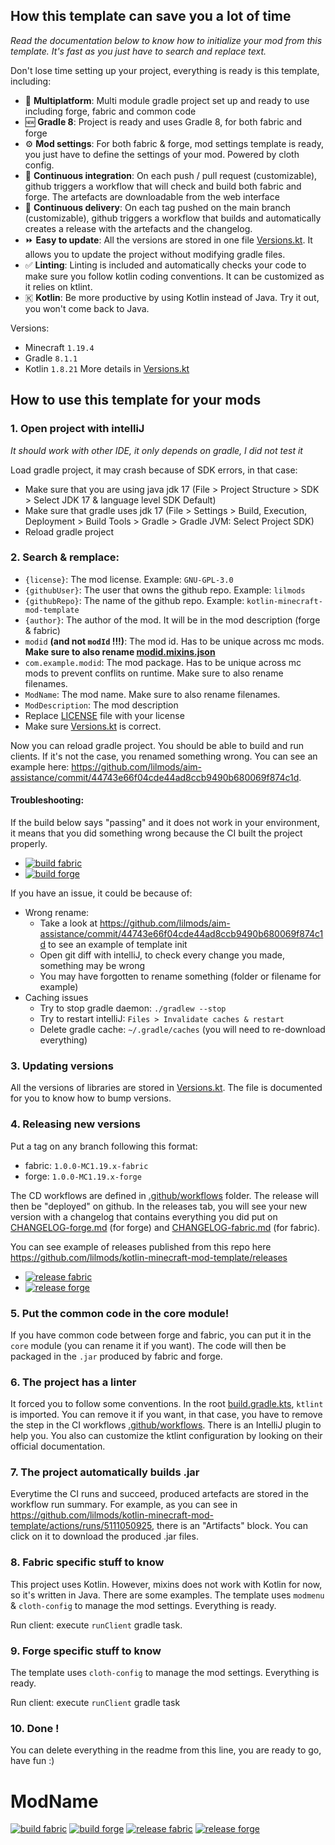 ## How this template can save you a lot of time

_Read the documentation below to know how to initialize your mod from this template. It's fast as you just have to search and replace text._

Don't lose time setting up your project, everything is ready is this template, including:
- 📂 **Multiplatform**: Multi module gradle project set up and ready to use including forge, fabric and common code
- 🆕 **Gradle 8**: Project is ready and uses Gradle 8, for both fabric and forge
- ⚙️ **Mod settings**: For both fabric & forge, mod settings template is ready, you just have to define the settings of your mod. Powered by cloth config.
- 👷 **Continuous integration**: On each push / pull request (customizable), github triggers a workflow that will check and build both fabric and forge. The artefacts are downloadable from the web interface
- 🚚 **Continuous delivery**: On each tag pushed on the main branch (customizable), github triggers a workflow that builds and automatically creates a release with the artefacts and the changelog.
- ⏩ **Easy to update**: All the versions are stored in one file [Versions.kt](buildSrc/src/main/kotlin/com/example/gradle/Versions.kt). It allows you to update the project without modifying gradle files.
- ✅ **Linting**: Linting is included and automatically checks your code to make sure you follow kotlin coding conventions. It can be customized as it relies on ktlint.
- 🇰 **Kotlin**: Be more productive by using Kotlin instead of Java. Try it out, you won't come back to Java.

Versions:
- Minecraft `1.19.4`
- Gradle `8.1.1`
- Kotlin `1.8.21`
More details in [Versions.kt](buildSrc/src/main/kotlin/com/example/gradle/Versions.kt)

## How to use this template for your mods

### 1. Open project with intelliJ

_It should work with other IDE, it only depends on gradle, I did not test it_

Load gradle project, it may crash because of SDK errors, in that case:
- Make sure that you are using java jdk 17 (File > Project Structure > SDK > Select JDK 17 & language level SDK Default)
- Make sure that gradle uses jdk 17 (File > Settings > Build, Execution, Deployment > Build Tools > Gradle > Gradle JVM: Select Project SDK)
- Reload gradle project

### 2. Search & remplace:

- `{license}`: The mod license. Example: `GNU-GPL-3.0`
- `{githubUser}`: The user that owns the github repo. Example: `lilmods`
- `{githubRepo}`: The name of the github repo. Example: `kotlin-minecraft-mod-template`
- `{author}`:  The author of the mod. It will be in the mod description (forge & fabric)
- `modid` **(and not `modId` !!!)**: The mod id. Has to be unique across mc mods. **Make sure to also rename [modid.mixins.json](fabric/src/main/resources/modid.mixins.json)**
- `com.example.modid`: The mod package. Has to be unique across mc mods to prevent conflits on runtime. Make sure to also rename filenames.
- `ModName`: The mod name. Make sure to also rename filenames.
- `ModDescription`: The mod description
- Replace [LICENSE](LICENSE) file with your license
- Make sure [Versions.kt](buildSrc/src/main/kotlin/com/example/gradle/Versions.kt) is correct.

Now you can reload gradle project. You should be able to build and run clients. If it's not the case, you renamed
something wrong. You can see an example here: https://github.com/lilmods/aim-assistance/commit/44743e66f04cde44ad8ccb9490b680069f874c1d.

#### Troubleshooting:

If the build below says "passing" and it does not work in your environment, it means that you did something wrong because
the CI built the project properly.

- [![build fabric](https://github.com/lilmods/kotlin-minecraft-mod-template/actions/workflows/build-fabric.yml/badge.svg?branch=main)](https://github.com/lilmods/kotlin-minecraft-mod-template/actions/workflows/build-fabric.yml)
- [![build forge](https://github.com/lilmods/kotlin-minecraft-mod-template/actions/workflows/build-forge.yml/badge.svg?branch=main)](https://github.com/lilmods/kotlin-minecraft-mod-template/actions/workflows/build-forge.yml)

If you have an issue, it could be because of:
- Wrong rename: 
  - Take a look at https://github.com/lilmods/aim-assistance/commit/44743e66f04cde44ad8ccb9490b680069f874c1d to see an example of template init
  - Open git diff with intelliJ, to check every change you made, something may be wrong
  - You may have forgotten to rename something (folder or filename for example)
- Caching issues
  - Try to stop gradle daemon: `./gradlew --stop`
  - Try to restart intelliJ: `Files > Invalidate caches & restart`
  - Delete gradle cache: `~/.gradle/caches` (you will need to re-download everything)

### 3. Updating versions

All the versions of libraries are stored in [Versions.kt](buildSrc/src/main/kotlin/com/example/gradle/Versions.kt).
The file is documented for you to know how to bump versions.

### 4. Releasing new versions

Put a tag on any branch following this format:
- fabric: `1.0.0-MC1.19.x-fabric`
- forge: `1.0.0-MC1.19.x-forge`

The CD workflows are defined in [.github/workflows](.github/workflows) folder. The release will then be "deployed" on
github. In the releases tab, you will see your new version with a changelog that contains everything you did put on
[CHANGELOG-forge.md](CHANGELOG-forge.md) (for forge) and [CHANGELOG-fabric.md](CHANGELOG-fabric.md) (for fabric).

You can see example of releases published from this repo here https://github.com/lilmods/kotlin-minecraft-mod-template/releases

- [![release fabric](https://github.com/lilmods/kotlin-minecraft-mod-template/actions/workflows/release-fabric.yml/badge.svg?branch=main)](https://github.com/lilmods/kotlin-minecraft-mod-template/actions/workflows/release-fabric.yml)
- [![release forge](https://github.com/lilmods/kotlin-minecraft-mod-template/actions/workflows/release-forge.yml/badge.svg?branch=main)](https://github.com/lilmods/kotlin-minecraft-mod-template/actions/workflows/release-forge.yml)

### 5. Put the common code in the core module!

If you have common code between forge and fabric, you can put it in the `core` module (you can rename it if you want).
The code will then be packaged in the `.jar` produced by fabric and forge.

### 6. The project has a linter

It forced you to follow some conventions. In the root [build.gradle.kts](build.gradle.kts), `ktlint` is imported. You
can remove it if you want, in that case, you have to remove the step in the CI workflows 
[.github/workflows](.github/workflows). There is an IntelliJ plugin to help you. You also can customize the ktlint
configuration by looking on their official documentation.

### 7. The project automatically builds .jar

Everytime the CI runs and succeed, produced artefacts are stored in the workflow run summary. For example, as you can
see in https://github.com/lilmods/kotlin-minecraft-mod-template/actions/runs/5111050925, there is an "Artifacts" block.
You can click on it to download the produced .jar files.

### 8. Fabric specific stuff to know

This project uses Kotlin. However, mixins does not work with Kotlin for now, so it's written in Java. There are some
examples. The template uses `modmenu` & `cloth-config` to manage the mod settings. Everything is ready.

Run client: execute `runClient` gradle task.

### 9. Forge specific stuff to know

The template uses `cloth-config` to manage the mod settings. Everything is ready.

Run client: execute `runClient` gradle task

### 10. Done !

You can delete everything in the readme from this line, you are ready to go, have fun :)

# ModName

[![build fabric](https://github.com/{githubUser}/{githubRepo}/actions/workflows/build-fabric.yml/badge.svg?branch=main)](https://github.com/{githubUser}/{githubRepo}/actions/workflows/build-fabric.yml)
[![build forge](https://github.com/{githubUser}/{githubRepo}/actions/workflows/build-forge.yml/badge.svg?branch=main)](https://github.com/{githubUser}/{githubRepo}/actions/workflows/build-forge.yml)
[![release fabric](https://github.com/{githubUser}/{githubRepo}/actions/workflows/release-fabric.yml/badge.svg?branch=main)](https://github.com/{githubUser}/{githubRepo}/actions/workflows/release-fabric.yml)
[![release forge](https://github.com/{githubUser}/{githubRepo}/actions/workflows/release-forge.yml/badge.svg?branch=main)](https://github.com/{githubUser}/{githubRepo}/actions/workflows/release-forge.yml)
